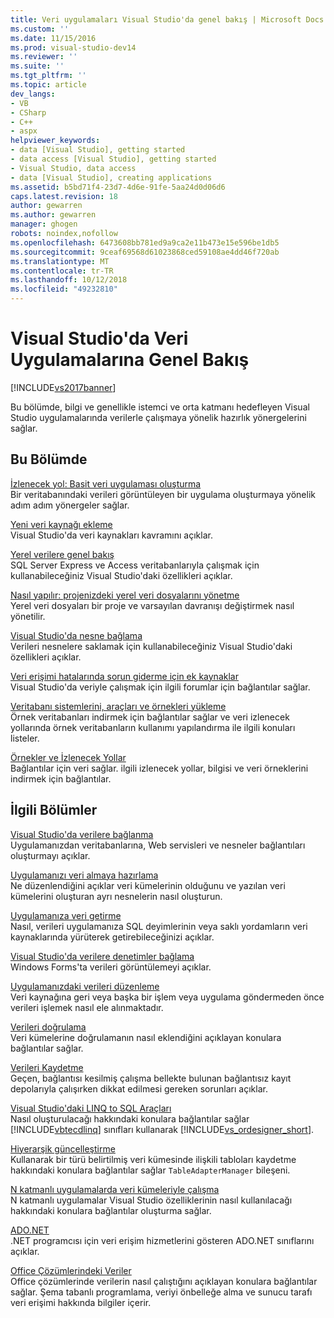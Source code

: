```yaml
---
title: Veri uygulamaları Visual Studio'da genel bakış | Microsoft Docs
ms.custom: ''
ms.date: 11/15/2016
ms.prod: visual-studio-dev14
ms.reviewer: ''
ms.suite: ''
ms.tgt_pltfrm: ''
ms.topic: article
dev_langs:
- VB
- CSharp
- C++
- aspx
helpviewer_keywords:
- data [Visual Studio], getting started
- data access [Visual Studio], getting started
- Visual Studio, data access
- data [Visual Studio], creating applications
ms.assetid: b5bd71f4-23d7-4d6e-91fe-5aa24d0d06d6
caps.latest.revision: 18
author: gewarren
ms.author: gewarren
manager: ghogen
robots: noindex,nofollow
ms.openlocfilehash: 6473608bb781ed9a9ca2e11b473e15e596be1db5
ms.sourcegitcommit: 9ceaf69568d61023868ced59108ae4dd46f720ab
ms.translationtype: MT
ms.contentlocale: tr-TR
ms.lasthandoff: 10/12/2018
ms.locfileid: "49232810"
---
```

# <a name="overview-of-data-applications-in-visual-studio"></a>Visual Studio'da Veri Uygulamalarına Genel Bakış
[!INCLUDE[vs2017banner](../includes/vs2017banner.md)]

Bu bölümde, bilgi ve genellikle istemci ve orta katmanı hedefleyen Visual Studio uygulamalarında verilerle çalışmaya yönelik hazırlık yönergelerini sağlar.  
  
## <a name="in-this-section"></a>Bu Bölümde  
 [İzlenecek yol: Basit veri uygulaması oluşturma](http://msdn.microsoft.com/library/c5d0968c-d86f-4ae9-a2e1-871f208a3bb3)  
 Bir veritabanındaki verileri görüntüleyen bir uygulama oluşturmaya yönelik adım adım yönergeler sağlar.  
  
 [Yeni veri kaynağı ekleme](../data-tools/add-new-data-sources.md)  
 Visual Studio'da veri kaynakları kavramını açıklar.  
  
 [Yerel verilere genel bakış](../data-tools/local-data-overview.md)  
 SQL Server Express ve Access veritabanlarıyla çalışmak için kullanabileceğiniz Visual Studio'daki özellikleri açıklar.  
  
 [Nasıl yapılır: projenizdeki yerel veri dosyalarını yönetme](../data-tools/how-to-manage-local-data-files-in-your-project.md)  
 Yerel veri dosyaları bir proje ve varsayılan davranışı değiştirmek nasıl yönetilir.  
  
 [Visual Studio'da nesne bağlama](../data-tools/bind-objects-in-visual-studio.md)  
 Verileri nesnelere saklamak için kullanabileceğiniz Visual Studio'daki özellikleri açıklar.  
  
 [Veri erişimi hatalarında sorun giderme için ek kaynaklar](../data-tools/additional-resources-for-troubleshooting-data-access-errors.md)  
 Visual Studio'da veriyle çalışmak için ilgili forumlar için bağlantılar sağlar.  
  
 [Veritabanı sistemlerini, araçları ve örnekleri yükleme](../data-tools/installing-database-systems-tools-and-samples.md)  
 Örnek veritabanları indirmek için bağlantılar sağlar ve veri izlenecek yollarında örnek veritabanların kullanımı yapılandırma ile ilgili konuları listeler.  
  
 [Örnekler ve İzlenecek Yollar](../data-tools/data-applications-samples-and-walkthroughs.md)  
 Bağlantılar için veri sağlar. ilgili izlenecek yollar, bilgisi ve veri örneklerini indirmek için bağlantılar.  
  
## <a name="related-sections"></a>İlgili Bölümler  
 [Visual Studio'da verilere bağlanma](../data-tools/connecting-to-data-in-visual-studio.md)  
 Uygulamanızdan veritabanlarına, Web servisleri ve nesneler bağlantıları oluşturmayı açıklar.  
  
 [Uygulamanızı veri almaya hazırlama](http://msdn.microsoft.com/library/c17bdb7e-c234-4f2f-9582-5e55c27356ad)  
 Ne düzenlendiğini açıklar veri kümelerinin olduğunu ve yazılan veri kümelerini oluşturan ayrı nesnelerin nasıl oluşturun.  
  
 [Uygulamanıza veri getirme](../data-tools/fetching-data-into-your-application.md)  
 Nasıl, verileri uygulamanıza SQL deyimlerinin veya saklı yordamların veri kaynaklarında yürüterek getirebileceğinizi açıklar.  
  
 [Visual Studio'da verilere denetimler bağlama](../data-tools/bind-controls-to-data-in-visual-studio.md)  
 Windows Forms'ta verileri görüntülemeyi açıklar.  
  
 [Uygulamanızdaki verileri düzenleme](../data-tools/editing-data-in-your-application.md)  
 Veri kaynağına geri veya başka bir işlem veya uygulama göndermeden önce verileri işlemek nasıl ele alınmaktadır.  
  
 [Verileri doğrulama](http://msdn.microsoft.com/library/b3a9ee4e-5d4d-4411-9c56-c811f2b4ee7e)  
 Veri kümelerine doğrulamanın nasıl eklendiğini açıklayan konulara bağlantılar sağlar.  
  
 [Verileri Kaydetme](../data-tools/saving-data.md)  
 Geçen, bağlantısı kesilmiş çalışma bellekte bulunan bağlantısız kayıt depolarıyla çalışırken dikkat edilmesi gereken sorunları açıklar.  
  
 [Visual Studio'daki LINQ to SQL Araçları](../data-tools/linq-to-sql-tools-in-visual-studio2.md)  
 Nasıl oluşturulacağı hakkındaki konulara bağlantılar sağlar [!INCLUDE[vbtecdlinq](../includes/vbtecdlinq-md.md)] sınıfları kullanarak [!INCLUDE[vs_ordesigner_short](../includes/vs-ordesigner-short-md.md)].  
  
 [Hiyerarşik güncelleştirme](../data-tools/hierarchical-update.md)  
 Kullanarak bir türü belirtilmiş veri kümesinde ilişkili tabloları kaydetme hakkındaki konulara bağlantılar sağlar `TableAdapterManager` bileşeni.  
  
 [N katmanlı uygulamalarda veri kümeleriyle çalışma](../data-tools/work-with-datasets-in-n-tier-applications.md)  
 N katmanlı uygulamalar Visual Studio özelliklerinin nasıl kullanılacağı hakkındaki konulara bağlantılar oluşturma sağlar.  
  
 [ADO.NET](http://msdn.microsoft.com/library/5b96ed06-9759-4966-a797-a1d5f6ee50ca)  
 .NET programcısı için veri erişim hizmetlerini gösteren ADO.NET sınıflarını açıklar.  
  
 [Office Çözümlerindeki Veriler](http://msdn.microsoft.com/library/8478c095-864b-4ed3-8a70-1fc19b411c6a)  
 Office çözümlerinde verilerin nasıl çalıştığını açıklayan konulara bağlantılar sağlar. Şema tabanlı programlama, veriyi önbelleğe alma ve sunucu tarafı veri erişimi hakkında bilgiler içerir.
